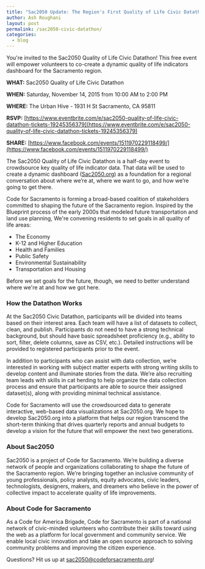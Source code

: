 ```yaml
---
title: "Sac2050 Update: The Region's First Quality of Life Civic Datathon is Almost Here"
author: Ash Roughani
layout: post
permalink: /sac2050-civic-datathon/
categories:
  - blog
---
```


You're invited to the Sac2050 Quality of Life Civic Datathon! This free event will empower volunteers to co-create a dynamic quality of life indicators dashboard for the Sacramento region.

**WHAT:** Sac2050 Quality of Life Civic Datathon

**WHEN:** Saturday, November 14, 2015 from 10:00 AM to 2:00 PM

**WHERE:** The Urban Hive - 1931 H St Sacramento, CA 95811

**RSVP:** [https://www.eventbrite.com/e/sac2050-quality-of-life-civic-datathon-tickets-19245356379](https://www.eventbrite.com/e/sac2050-quality-of-life-civic-datathon-tickets-19245356379)

**SHARE:** [https://www.facebook.com/events/1511970229118499/](https://www.facebook.com/events/1511970229118499/)

The Sac2050 Quality of Life Civic Datathon is a half-day event to crowdsource key quality of life indicator data. That data will be used to create a dynamic dashboard ([Sac2050.org](http://sac2050.org)) as a foundation for a regional conversation about where we’re at, where we want to go, and how we’re going to get there.

Code for Sacramento is forming a broad-based coalition of stakeholders committed to shaping the future of the Sacramento region. Inspired by the Blueprint process of the early 2000s that modeled future transportation and land use planning, We're convening residents to set goals in all quality of life areas:

- The Economy
- K-12 and Higher Education
- Health and Families
- Public Safety
- Environmental Sustainability
- Transportation and Housing

Before we set goals for the future, though, we need to better understand where we're at and how we got here.

### How the Datathon Works
At the Sac2050 Civic Datathon, participants will be divided into teams based on their interest area. Each team will have a list of datasets to collect, clean, and publish. Participants do not need to have a strong technical background, but should have basic spreadsheet proficiency (e.g., ability to sort, filter, delete columns, save as CSV, etc.). Detailed instructions will be provided to registered participants prior to the event.

In addition to participants who can assist with data collection, we’re interested in working with subject matter experts with strong writing skills to develop content and illuminate stories from the data. We’re also recruiting team leads with skills in cat herding to help organize the data collection process and ensure that participants are able to source their assigned dataset(s), along with providing minimal technical assistance.

Code for Sacramento will use the crowdsourced data to generate interactive, web-based data visualizations at Sac2050.org. We hope to develop Sac2050.org into a platform that helps our region transcend the short-term thinking that drives quarterly reports and annual budgets to develop a vision for the future that will empower the next two generations.

### About Sac2050
Sac2050 is a project of Code for Sacramento. We’re building a diverse network of people and organizations collaborating to shape the future of the Sacramento region. We’re bringing together an inclusive community of young professionals, policy analysts, equity advocates, civic leaders, technologists, designers, makers, and dreamers who believe in the power of collective impact to accelerate quality of life improvements.

### About Code for Sacramento
As a Code for America Brigade, Code for Sacramento is part of a national network of civic-minded volunteers who contribute their skills toward using the web as a platform for local government and community service. We enable local civic innovation and take an open source approach to solving community problems and improving the citizen experience.

Questions? Hit us up at sac2050@codeforsacramento.org!

